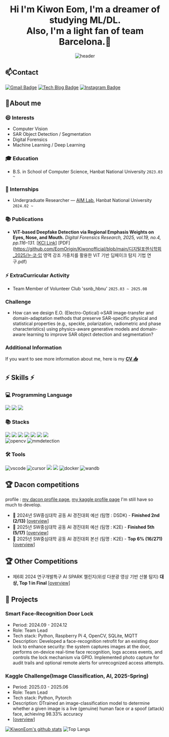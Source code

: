 <div align="center">

# Hi I'm Kiwon Eom, I'm a dreamer of studying ML/DL. <br>Also, I'm a light fan of team Barcelona.👋

![header](https://capsule-render.vercel.app/api?type=wave&color=00ff00&height=300&section=header&text=kiwon_official&fontSize=80)


</div>


## 📫Contact
[![Gmail Badge](https://img.shields.io/badge/-Gmail-c14438?style=flat-square&logo=Gmail&logoColor=white)](mailto:eomkiwon1528@gmail.com) 
[![Tech Blog Badge](https://img.shields.io/badge/-Tech%20blog-black?style=flat-square&logo=blogger&logoColor=white)](https://blog.naver.com/vigor1528)
[![Instagram Badge](https://img.shields.io/badge/-Instagram-5851DB?style=flat-square&logo=instagram&logoColor=white)](https://www.instagram.com/eomki1_1?igsh=c216MzFpMnpkbnQ5&utm_source=qr)

## 🔭About me

### 😄 Interests
- Computer Vision
- SAR Object Detection / Segmentation
- Digital Forensics
- Machine Learning / Deep Learning

### :mortar_board: Education
- B.S. in School of Computer Science, Hanbat National University `2023.03 ~ `

### 🔭 Internships
- Undergraduate Researcher — [AIM Lab](https://sites.google.com/view/aim-lab-hbnu/home), Hanbat National University `2024.02 ~`

### 📚 Publications

- **ViT-based Deepfake Detection via Regional Emphasis Weights on Eyes, Nose, and Mouth.** _Digital Forensics Research, 2025, vol.19, no.4, pp.116–131._ [[KCI Link](https://www.kci.go.kr/...)] [PDF](https://github.com/EomOrigin/Kiwonofficial/blob/main/디지털포렌식학회_2025/눈·코·입 영역 강조 가중치를 활용한 ViT 기반 딥페이크 탐지 기법 연구.pdf)







### ⚡ ExtraCurricular Activity

- Team Member of Volunteer Club 'ssnb_hbnu' ```2025.03 ~ 2025.08```

### Challenge
- How can we design E.O. (Electro-Optical)→SAR image-transfer and domain-adaptation methods that preserve SAR-specific physical and statistical properties (e.g., speckle, polarization, radiometric and phase characteristics) using physics-aware generative models and domain-aware learning to improve SAR object detection and segmentation?
  
### Additional Information
If you want to see more information about me, here is my [**CV 📥**]()

<div>

## ⚡ Skills ⚡

  ### 💻 Programming Language
  <img src="https://img.shields.io/badge/python-3776AB?style=flat-square&logo=python&logoColor=white">
  <img src="https://img.shields.io/badge/Java-276DC3?style=flat-square&logo=OpenJDK&logoColor=white">
  <img src="https://img.shields.io/badge/C-276DC3?style=flat-square&logo=C&logoColor=white">

  ### 📚 Stacks
  <img src="https://img.shields.io/badge/Pandas-150458?style=flat-square&logo=Pandas&logoColor=white">
  <img src="https://img.shields.io/badge/Numpy-150458?style=flat-square&logo=Numpy&logoColor=white">
  <img src="https://img.shields.io/badge/scikit-learn-F7931E?style=flat&logo=scikit-learn&logoColor=white"/>
  <img src="https://img.shields.io/badge/TensorFlow-FF6F00?style=flat&logo=TensorFlow&logoColor=white"/> 
  <img src="https://img.shields.io/badge/PyTorch-EE4C2C?style=flat-square&logo=PyTorch&logoColor=white">
  <img src="https://img.shields.io/badge/Matplotlib-00ffff?style=flat-square&logo=Matplotlib&logoColor=black">
  <img src="https://img.shields.io/badge/Keras-D00000?style=flat-square&logo=Keras&logoColor=white"> <br/> 
  <img src="https://img.shields.io/badge/OpenCV-005C3C?style=flat-square&logo=opencv&logoColor=white" alt="opencv"/>
  <img src="https://img.shields.io/badge/MMDetection-151515?style=flat-square&logo=python&logoColor=white" alt="mmdetection"/>
  
  ### 🛠 Tools
  <img src="https://img.shields.io/badge/VS%20Code-007ACC?style=flat-square&logo=visual-studio-code&logoColor=white" alt="vscode"/>
  <img src="https://img.shields.io/badge/Cursor-111827?style=flat-square&logo=cursor&logoColor=white" alt="cursor"/>
  <img src="https://img.shields.io/badge/Jupyter-F37626?style=flat-square&logo=Jupyter&logoColor=white"/>  
  <img src="https://img.shields.io/badge/Anaconda-44A833?style=flat-square&logo=Anaconda&logoColor=white"/> 
  <img src="https://img.shields.io/badge/Docker-2496ED?style=flat-square&logo=docker&logoColor=white" alt="docker"/>
  <img src="https://img.shields.io/badge/W%26B-FF7B00?style=flat-square&logo=wandb&logoColor=white" alt="wandb"/>


 </div>
 
## 🏆 Dacon competitions
profile : [my dacon profile page](https://dacon.io/myprofile/497780/home), [my kaggle profile page](https://www.kaggle.com/kiwoneom) I'm still have so much to develop.
- 🥉 2024년 SW중심대학 공동 AI 경진대회 예선 (팀명 : DSDK) - **Finished 2nd (2/13)** [[overview](https://www.kaggle.com/competitions/hbnu-fake-audio-detection-competition/overview)]
- 🥉 2025년 SW중심대학 공동 AI 경진대회 예선 (팀명 : K2E) - **Finished 5th (5/17)** [[overview](https://www.kaggle.com/competitions/fake-text-detection-competition/overview)]
- 🥉 2025년 SW중심대학 공동 AI 경진대회 본선 (팀명 : K2E) - **Top 6% (16/271)** [[overview](https://dacon.io/competitions/official/236473/overview/description)]


## 🏆 Other Competitions
- 제6회 2024 연구개발특구 AI SPARK 챌린지(위성 다분광 영상 기반 산불 탐지) **대상, Top 1 in Final** [[overview](https://aifactory.space/task/2723/overview)]

 </div>

 ## 🚀 Projects
 
   ### Smart Face-Recognition Door Lock
   - Period: 2024.09 - 2024.12
   - Role: Team Lead
   - Tech stack: Python, Raspberry Pi 4, OpenCV, SQLite, MQTT 
   - Description: Developed a face-recognition retrofit for an existing door lock to enhance security: the system captures images at the door, performs on-device real-time face recognition, logs access events, and controls the lock mechanism via GPIO. Implemented photo capture for audit trails and optional remote alerts for unrecognized access attempts.

  ### Kaggle Challenge(Image Classification, AI, 2025-Spring)
   - Period: 2025.03 - 2025.06
   - Role: Team Lead
   - Tech stack: Python, Pytorch
   - Description: DTrained an image-classification model to determine whether a given image is a live (genuine) human face or a spoof (attack) face, achieving 98.33% accuracy
   - [[overview](https://www.kaggle.com/competitions/image-classification-hbnu-ai-2025-spring/overview)]



[![KiwonEom's github stats](https://github-readme-stats.vercel.app/api?username=EomOrigin&show_icons=true&theme=tokyonight)](https://github.com/EomOrigin)
![Top Langs](https://github-readme-stats.vercel.app/api/top-langs/?username=EomOrigin&layout=compact&theme=tokyonight)
  
  <!--



- 🔭 I’m currently working on ...
- 🌱 I’m currently learning ...
- 👯 I’m looking to collaborate on ...
- 🤔 I’m looking for help with ...
- 💬 Ask me about ...
- 📫 How to reach me: ...
- 😄 Pronouns: ...
- ⚡ Fun fact: ...
-->
